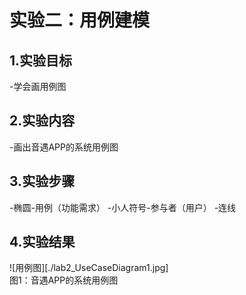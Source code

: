# 实验二：用例建模

## 1.实验目标

-学会画用例图

## 2.实验内容

-画出音遇APP的系统用例图

## 3.实验步骤
-椭圆-用例（功能需求）
-小人符号-参与者（用户）
-连线

## 4.实验结果

![用例图][./lab2_UseCaseDiagram1.jpg]  
图1：音遇APP的系统用例图
